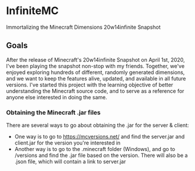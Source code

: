 # InfiniteMC
Immortalizing the Minecraft Dimensions 20w14infinite Snapshot

## Goals
After the release of Minecraft's 20w14infinite Snapshot on April 1st, 2020, I've been playing the snapshot non-stop with my friends. Together, we've enjoyed exploring hundreds of different, randomly generated dimensions, and we want to keep the features alive, updated, and available in all future versions. I've started this project with the learning objective of better understanding the Minecraft source code, and to serve as a reference for anyone else interested in doing the same.

### Obtaining the Minecraft .jar files
There are several ways to go about obtaining the .jar for the server & client:  

- One way is to go to <https://mcversions.net/> and find the server.jar and client.jar for the version you're interested in
- Another way is to go to the .minecraft folder (Windows), and go to /versions and find the .jar file based on the version. There will also be a .json file, which will contain a link to server.jar
